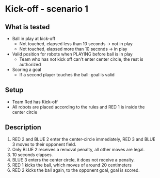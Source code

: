 # Kick-off - scenario 1

## What is tested

- Ball in play at kick-off
  - Not touched, elapsed less than 10 seconds -> not in play
  - Not touched, elapsed more than 10 seconds -> in play
- Valid position for robots when PLAYING before ball is in play
  - Team who has not kick off can't enter center circle, the rest is authorized
- Scoring a goal
  - If a second player touches the ball: goal is valid
  
## Setup

- Team Red has Kick-off
- All robots are placed according to the rules and RED 1 is inside the center circle

## Description

1. RED 2 and BLUE 2 enter the center-circle immediately, RED 3 and BLUE 3
   moves to their opponent field.
2. Only BLUE 2 receives a removal penalty, all other moves are legal.
3. 10 seconds elapses.
4. BLUE 3 enters the center circle, it does not receive a penalty.
5. RED 1 kicks the ball, which moves of around 20 centimeters
6. RED 2 kicks the ball again, to the opponent goal, goal is scored.
